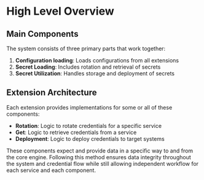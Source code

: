 # High Level Overview

## Main Components

The system consists of three primary parts that work together:

1. **Configuration loading**: Loads configurations from all extensions
2. **Secret Loading**: Includes rotation and retrieval of secrets
3. **Secret Utilization**: Handles storage and deployment of secrets

## Extension Architecture

Each extension provides implementations for some or all of these components:

- **Rotation**: Logic to rotate credentials for a specific service
- **Get**: Logic to retrieve credentials from a service
- **Deployment**: Logic to deploy credentials to target systems

These components expect and provide data in a specific way to and from the core engine. Following this method ensures data integrity throughout the system and credential flow while still allowing independent workflow for each service and each component.